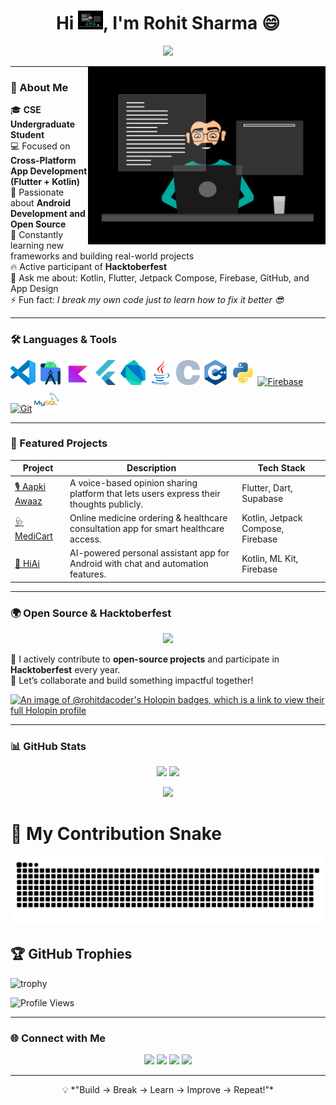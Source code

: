 <h1 align="center"> 
  Hi
  <img src="https://raw.githubusercontent.com/DeveshYadav13/DeveshYadav13/master/Resources/Developer.gif" 
       alt="Waving hand animated gif" width="40"/>, 
  I'm <b>Rohit Sharma 😄</b>
</h1> 

<p align="center">
  <img src="https://readme-typing-svg.demolab.com/?font=Merienda&size=30&duration=3500&pause=700&color=00F5FF&center=true&vCenter=true&width=1000&lines=Cross+Platform+Developer+(Flutter+%26+Native+Android);Open+Source+Contributor;Hacktoberfest+Participant;Learning+by+Building+Real+Projects" />
</p>

<img width=380 align="right" alt="Developer GIF" src="https://raw.githubusercontent.com/DeveshYadav13/DeveshYadav13/master/Resources/Developer.gif" /> 

---

### 🧠 About Me  

🎓 **CSE Undergraduate Student**  
💻 Focused on **Cross-Platform App Development (Flutter + Kotlin)**  
🧩 Passionate about **Android Development and Open Source**  
🌱 Constantly learning new frameworks and building real-world projects  
🔥 Active participant of **Hacktoberfest**  
💬 Ask me about: Kotlin, Flutter, Jetpack Compose, Firebase, GitHub, and App Design  
⚡ Fun fact: *I break my own code just to learn how to fix it better 😎*

---

### 🛠️ Languages & Tools  

<p align="left">
 <a href="https://code.visualstudio.com/" target="_blank"><img src="https://raw.githubusercontent.com/github/explore/main/topics/visual-studio-code/visual-studio-code.png" alt="VS Code" width="40" height="40"/></a> 
 <a href="https://developer.android.com/studio" target="_blank"><img src="https://raw.githubusercontent.com/devicons/devicon/master/icons/androidstudio/androidstudio-original.svg" alt="Android Studio" width="40" height="40"/></a> 
 <a href="https://kotlinlang.org/" target="_blank"><img src="https://raw.githubusercontent.com/devicons/devicon/master/icons/kotlin/kotlin-original.svg" alt="Kotlin" width="40" height="35"/></a> 
 <a href="https://flutter.dev/" target="_blank"><img src="https://raw.githubusercontent.com/devicons/devicon/master/icons/flutter/flutter-original.svg" alt="Flutter" width="40" height="40"/></a> 
 <a href="https://dart.dev/" target="_blank"><img src="https://raw.githubusercontent.com/devicons/devicon/master/icons/dart/dart-original.svg" alt="Dart" width="40" height="40"/></a> 
 <a href="https://www.java.com" target="_blank"><img src="https://raw.githubusercontent.com/devicons/devicon/master/icons/java/java-original.svg" alt="Java" width="40" height="40"/></a> 
 <a href="https://www.cprogramming.com/" target="_blank"><img src="https://raw.githubusercontent.com/devicons/devicon/master/icons/c/c-original.svg" alt="C" width="40" height="40"/></a> 
 <a href="https://isocpp.org/" target="_blank"><img src="https://raw.githubusercontent.com/devicons/devicon/master/icons/cplusplus/cplusplus-original.svg" alt="C++" width="40" height="40"/></a> 
 <a href="https://www.python.org/" target="_blank"><img src="https://raw.githubusercontent.com/devicons/devicon/master/icons/python/python-original.svg" alt="Python" width="40" height="40"/></a> 
 <a href="https://firebase.google.com/" target="_blank"><img src="https://www.vectorlogo.zone/logos/firebase/firebase-icon.svg" alt="Firebase" width="40" height="40"/></a> 
 <a href="https://git-scm.com/" target="_blank"><img src="https://www.vectorlogo.zone/logos/git-scm/git-scm-icon.svg" alt="Git" width="40" height="40"/></a> 
 <a href="https://www.mysql.com/" target="_blank"><img src="https://raw.githubusercontent.com/devicons/devicon/master/icons/mysql/mysql-original-wordmark.svg" alt="MySQL" width="40" height="40"/></a> 
</p> 

---

### 🚀 Featured Projects  

| Project | Description | Tech Stack |
|----------|--------------|-------------|
| [🎙️ Aapki Awaaz](https://github.com/Rohitdacoder/aapkiawaaz.git) | A voice-based opinion sharing platform that lets users express their thoughts publicly. | Flutter, Dart, Supabase |
| [🩺 MediCart](https://github.com/Rohitdacoder/MediCart) | Online medicine ordering & healthcare consultation app for smart healthcare access. | Kotlin, Jetpack Compose, Firebase |
| [🤖 HiAi](https://github.com/Rohitdacoder/HiAi) | AI-powered personal assistant app for Android with chat and automation features. | Kotlin, ML Kit, Firebase |

---

### 🌍 Open Source & Hacktoberfest  

<p align="center">
  <img src="https://github.com/abhisheknaiidu/abhisheknaiidu/raw/master/code.gif" width="500">
</p>

🎯 I actively contribute to **open-source projects** and participate in **Hacktoberfest** every year.  
🤝 Let’s collaborate and build something impactful together!  

[![An image of @rohitdacoder's Holopin badges, which is a link to view their full Holopin profile](https://holopin.me/rohitdacoder)](https://holopin.io/@rohitdacoder)

---

### 📊 GitHub Stats  

<p align="center">
  <img src="https://github-readme-stats.vercel.app/api?username=rohitdacoder&show_icons=true&theme=tokyonight" height="165" />
  <img src="https://github-readme-streak-stats.herokuapp.com/?user=rohitdacoder&theme=tokyonight" height="165" />
</p>

<p align="center">
  <img src="https://github-readme-stats.vercel.app/api/top-langs/?username=rohitdacoder&layout=compact&theme=tokyonight" height="150" />
</p>


# 🐍 My Contribution Snake

![snake gif](https://github.com/Rohitdacoder/Rohitdacoder/blob/output/github-contribution-grid-snake.svg)


## 🏆 GitHub Trophies

![trophy](https://github-profile-trophy.vercel.app/?username=Rohitdacoder&theme=radical&no-frame=true&no-bg=false&margin-w=15)


![Profile Views](https://komarev.com/ghpvc/?username=rohitdacoder&color=blueviolet&style=flat-square&label=Profile+Views)

---

### 🌐 Connect with Me  

<p align="center">
  <a href="https://github.com/Rohitdacoder"><img src="https://img.shields.io/badge/GitHub-000000?style=for-the-badge&logo=github&logoColor=white"></a>
  <a href="https://www.linkedin.com/in/rohit-sharma-2004rohit/"><img src="https://img.shields.io/badge/LinkedIn-0077D9?style=for-the-badge&logo=Linkedin&logoColor=white"></a>
  <a href="mailto:rohitsharma3860@gmail.com"><img src="https://img.shields.io/badge/Gmail-D14836?style=for-the-badge&logo=Gmail&logoColor=white"></a>
  <a href="https://www.instagram.com/_rohitsharma.4/"><img src="https://img.shields.io/badge/Instagram-FF6699?style=for-the-badge&logo=Instagram&logoColor=white"></a>
</p>

---

<p align="center">  
💡 *"Build → Break → Learn → Improve → Repeat!"*  
</p>
